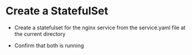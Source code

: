 # Create a StatefulSet

- Create a statefulset for the nginx service from the service.yaml file at the current directory

- Confirm that both is running